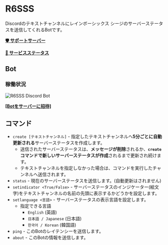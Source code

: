 # R6SSS
Discordのテキストチャンネルにレインボーシックス シージのサーバーステータスを送信してくれるBotです。

[**🛡️ サポートサーバー**](https://discord.gg/bMf9dDjndC)

[**📶 サービスステータス**](https://milkeyyy-services.cronitorstatus.com)

## Bot
### 稼働状況
![R6SSS Discord Bot](https://cronitor.io/badges/Za7Cbb/production/uXc8wYxprFTpoguQbbHGQ95r5u4.svg)

[**[Botをサーバーに招待]**](https://discord.com/oauth2/authorize?client_id=990497421488451615)

## コマンド
- `create [テキストチャンネル]` - 指定したテキストチャンネルへ**5分ごとに自動更新される**サーバーステータスを作成します。
	- 送信されたサーバーステータスは、**メッセージが削除**されるか、**`create` コマンドで新しいサーバーステータスが作成**されるまで更新され続けます。
	- テキストチャンネルを指定しなかった場合は、コマンドを実行したチャンネルへ送信されます。
- `status` - 現在のサーバーステータスを送信します。(自動更新はされません)
- `setindicator <True/False>` - サーバーステータスのインジケーター(絵文字)をテキストチャンネルの名前の先頭に表示するかどうかを設定します。
- `setlanguage <言語>` - サーバーステータスの表示言語を設定します。
	- 指定できる言語
		- `English` (英語)
		- `日本語 / Japanese` (日本語)
		- `한국어 / Korean` (韓国語)
- `ping` - このBotのレイテンシーを送信します。
- `about` - このBotの情報を送信します。
